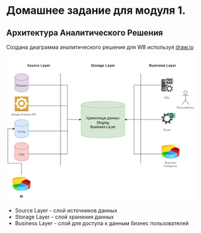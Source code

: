 # Домашнее задание для модуля 1.

## Архитектура Аналитического Решения

Создана диаграмма аналитического решения для WB используя [draw.io](https://app.diagrams.net/)

[![Analytical Architecture](/Module01/architecture.PNG)](/Module01/architecture.PNG)

- Source Layer - слой источников данных
- Storage Layer - слой хранения данных
- Business Layer - слой для доступа к данным бизнес пользователей
